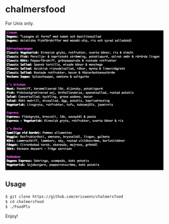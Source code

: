 # chalmersfood
For Unix only.


<img src="screenshot.png" width="500">

## Usage
````
$ git clone https://github.com/ericwenn/chalmersfood
$ cd chalmersfood
$ ./FoodPls
````
Enjoy!

